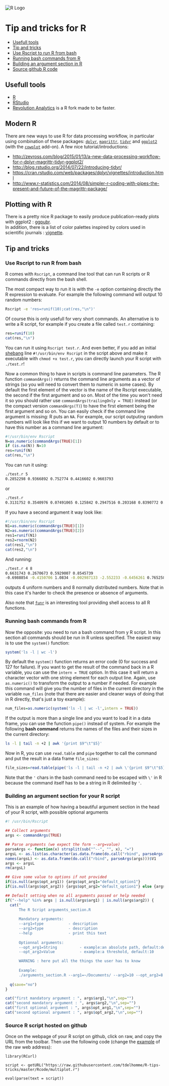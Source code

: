![R Logo](https://www.r-project.org/Rlogo.png)

# Tip and tricks for R
- [Usefull tools](https://github.com/IARC-bioinfo/R-tricks#usefull-tools)
- [Tip and tricks](https://github.com/IARC-bioinfo/R-tricks#tip-and-tricks)
 - [Use Rscript to run R from bash](https://github.com/IARC-bioinfo/R-tricks#use-rscript-to-run-r-from-bash)
 - [Running bash commands from R](https://github.com/IARC-bioinfo/R-tricks#running-bash-commands-from-r)
 - [Building an argument section in R](https://github.com/IARC-bioinfo/R-tricks#building-an-argument-section-for-your-r-script)
 - [Source github R code](https://github.com/IARCbioinfo/R-tricks/blob/master/README.md#source-r-script-hosted-on-github)

## Usefull tools
- [R](https://www.r-project.org)
- [RStudio](https://www.rstudio.com) 
- [Revolution Analytics](http://www.revolutionanalytics.com) is a R fork made to be faster.

## Modern R
There are new ways to use R for data processing workflow, in particular using combination of these packages: [`dplyr`](https://github.com/hadley/dplyr), [`magrittr`](https://github.com/smbache/magrittr), [`tidyr`](https://github.com/hadley/tidyr) and [`ggplot2`](https://github.com/hadley/ggplot2) (with the [`cowplot`](https://github.com/wilkelab/cowplot) add-on). A few nice tutorial/introductions:
- http://zevross.com/blog/2015/01/13/a-new-data-processing-workflow-for-r-dplyr-magrittr-tidyr-ggplot2/
- http://blog.rstudio.org/2014/07/22/introducing-tidyr/
- https://cran.rstudio.com/web/packages/dplyr/vignettes/introduction.html
- http://www.r-statistics.com/2014/08/simpler-r-coding-with-pipes-the-present-and-future-of-the-magrittr-package/

## Plotting with R
There is a pretty nice R package to easily produce publication-ready plots with ggplot2 : [ggpubr](http://www.sthda.com/english/rpkgs/ggpubr/).  
In addition, there is a list of color palettes inspired by colors used in scientific journals : [vignette](https://cran.r-project.org/web/packages/ggsci/vignettes/ggsci.html).

## Tip and tricks

### Use Rscript to run R from bash
R comes with `Rscript`, a command line tool that can run R scripts or R commands directly from the bash shell.

The most compact way to run it is with the `-e` option containing directly the R expression to evaluate. For example the following command will output 10 random numbers:
```bash
Rscript -e 'res=runif(10);cat(res,"\n")'
```

Of course this is only usefull for very short commands. An alternative is to write a R script, for example if you create a file called `test.r` containing:
```R
res=runif(10)
cat(res,"\n")
```
You can run it using `Rscript test.r`. And even better, if you add an initial [shebang](https://en.wikipedia.org/wiki/Shebang_(Unix)) line `#!/usr/bin/env Rscript` in the script above and make it executable with `chmod +x test.r`, you can directly launch your R script with `./test.r`!

Now a common thing to have in scripts is command line parameters. The R function `commandArgs()` returns the command line arguments as a vector of strings (so you will need to convert them to numeric in some cases). By default the first element of the vector is the name of the Rscript executable, the second if the first argument and so on. Most of the time you won't need it so you should rather use `commandArgs(trailingOnly = TRUE)` instead (or the compact version `commandArgs(T)`) to have the first element being the first argument and so on. You can easily check if the command line argument is missing: R puts an `NA`. For example, our script outputing random numbers will look like this if we want to output 10 numbers by default or to have this number as a command line argument:
```R
#!/usr/bin/env Rscript
N=as.numeric(commandArgs(TRUE)[1])
if (is.na(N)) N=10
res=runif(N)
cat(res,"\n")
```
You can run it using:
```bash
./test.r 5
0.2852298 0.9366892 0.752774 0.4416602 0.9603793 
```
or
```bash
./test.r 
0.3131752 0.3540976 0.07491065 0.125842 0.2947516 0.203168 0.8390772 0.6115891 0.323192 0.783478 
```
If you have a second argument it way look like:
```R
#!/usr/bin/env Rscript
N1=as.numeric(commandArgs(TRUE)[1])
N2=as.numeric(commandArgs(TRUE)[2])
res1=runif(N1)
res2=rnorm(N2)
cat(res1,"\n")
cat(res2,"\n")
```
And running:
```bash
./test.r 4 8
0.6631743 0.2670673 0.5929007 0.8545739 
-0.6988854 -0.4150706 1.0834 -0.002987133 -2.552233 -0.6456261 0.7652581 0.7687048 
```
outputs 4 uniform numbers and 8 normally distributed numbers. Note that in this case it's harder to check the presence or absence of arguments.

Also note that [`funr`](https://github.com/sahilseth/funr) is an interesting tool providing shell access to all R functions.

### Running bash commands from R
Now the opposite: you need to run a bash command from y R script. In this section all commands should be run in R unless specified. The easiest way is to use the `system()` function:
```R
system('ls -l | wc -l')
```
By default the `system()` function returns an error code (0 for success and 127 for failure). If you want to get the result of the command back in a R variable, you can use the `intern = TRUE` option. In this case it will return a character vector with one string element for each output line. Again, use `as.numeric()` to transform the output to a number if needed. For example this command will give you the number of files in the current directory in the variable `num_files` (note that there are easier and cleaner ways of doing that in R directly, that's just a toy example):
```R
num_files=as.numeric(system('ls -l | wc -l',intern = TRUE))
```

If the output is more than a single line and you want to load it in a data frame, you can use the function `pipe()` instead of system. For example the following **bash command** returns the names of the files and their sizes in the current directory:
```bash
ls -l | tail -n +2 | awk '{print $9"\t"$5}'
```
Now in R, you can use `read.table` and `pipe` together to call the command and put the result in a data frame `file_sizes`:
```R
file_sizes=read.table(pipe('ls -l | tail -n +2 | awk \'{print $9"\t"$5}\''))
```
Note that the `'` chars in the bash command need to be escaped with `\'` in R because the command itself has to be a string in R delimited by `'`.


### Building an argument section for your R script

This is an example of how having a beautiful argument section in the head of your R script, with possible optional arguments

```R
#! /usr/bin/Rscript

## Collect arguments
args <- commandArgs(TRUE)

## Parse arguments (we expect the form --arg=value)
parseArgs <- function(x) strsplit(sub("^--", "", x), "=")
argsL <- as.list(as.character(as.data.frame(do.call("rbind", parseArgs(args)))$V2))
names(argsL) <- as.data.frame(do.call("rbind", parseArgs(args)))$V1
args <- argsL
rm(argsL)

## Give some value to options if not provided 
if(is.null(args$opt_arg1)) {args$opt_arg1="default_option1"}
if(is.null(args$opt_arg2)) {args$opt_arg2="default_option1"} else {args$opt_arg2=as.numeric(args$opt_arg2)}

## Default setting when no all arguments passed or help needed
if("--help" %in% args | is.null(args$arg1) | is.null(args$arg2)) {
  cat("
      The R Script arguments_section.R
      
      Mandatory arguments:
      --arg1=type           - description
      --arg2=type           - description
      --help                - print this text
      
      Optionnal arguments:
      --opt_arg1=String          - example:an absolute path, default:default_option1
      --opt_arg2=Value           - example:a threshold, default:10

      WARNING : here put all the things the user has to know
      
      Example:
      ./arguments_section.R --arg1=~/Documents/ --arg2=10 --opt_arg2=8 \n\n")
  
  q(save="no")
}

cat("first mandatory argument : ", args$arg1,"\n",sep="")
cat("second mandatory argument : ", args$arg2,"\n",sep="")
cat("first optional argument : ", args$opt_arg1,"\n",sep="")
cat("second optional argument : ", args$opt_arg2,"\n",sep="")
```

### Source R script hosted on github

Once on the webpage of your R script on github, click on raw, and copy the URL from the toolbar. Then use the following code (change the [example](https://github.com/tdelhomme/R-tips-tricks/blob/master/Rcode/multiplot.r) of the raw web address):

```
library(RCurl)

script <- getURL("https://raw.githubusercontent.com/tdelhomme/R-tips-tricks/master/Rcode/multiplot.r")

eval(parse(text = script))
```


